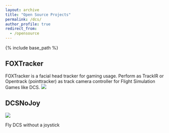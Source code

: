 ```yaml
---
layout: archive
title: "Open Source Projects"
permalink: /dcs/
author_profile: true
redirect_from:
  - /opensource
---
```


{% include base_path %}

## FOXTracker
FOXTracker is a facial head tracker for gaming usage. Perform as TrackIR or Opentrack (pointtracker) as track camera controller for Flight Simulation Games like DCS.
![](https://github.com/xuhao1/FOXTracker/blob/0.1.x/docs/screenshot.png)

## DCSNoJoy
![](https://github.com/xuhao1/DCSNoJoy/blob/master/doc/demo0.png)

Fly DCS without a joystick